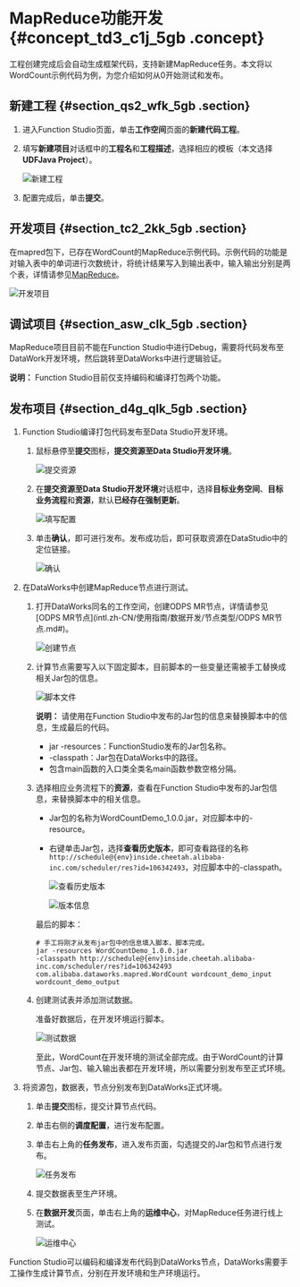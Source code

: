 # MapReduce功能开发 {#concept_td3_c1j_5gb .concept}

工程创建完成后会自动生成框架代码，支持新建MapReduce任务。本文将以WordCount示例代码为例，为您介绍如何从0开始测试和发布。

## 新建工程 {#section_qs2_wfk_5gb .section}

1.  进入Function Studio页面，单击**工作空间**页面的**新建代码工程**。
2.  填写**新建项目**对话框中的**工程名**和**工程描述**，选择相应的模板（本文选择**UDFJava Project**）。

    ![新建工程](http://static-aliyun-doc.oss-cn-hangzhou.aliyuncs.com/assets/img/64980/156750968133012_zh-CN.png)

3.  配置完成后，单击**提交**。

## 开发项目 {#section_tc2_2kk_5gb .section}

在mapred包下，已存在WordCount的MapReduce示例代码。示例代码的功能是对输入表中的单词进行次数统计，将统计结果写入到输出表中，输入输出分别是两个表，详情请参见[MapReduce](../../../../intl.zh-CN/开发/MapReduce/概要/MapReduce概述.md#)。

![开发项目](http://static-aliyun-doc.oss-cn-hangzhou.aliyuncs.com/assets/img/64980/156750968133013_zh-CN.png)

## 调试项目 {#section_asw_clk_5gb .section}

MapReduce项目目前不能在Function Studio中进行Debug，需要将代码发布至DataWork开发环境，然后跳转至DataWorks中进行逻辑验证。

**说明：** Function Studio目前仅支持编码和编译打包两个功能。

## 发布项目 {#section_d4g_qlk_5gb .section}

1.  Function Studio编译打包代码发布至Data Studio开发环境。
    1.  鼠标悬停至**提交**图标，**提交资源至Data Studio开发环境**。

        ![提交资源](http://static-aliyun-doc.oss-cn-hangzhou.aliyuncs.com/assets/img/64980/156750968132996_zh-CN.png)

    2.  在**提交资源至Data Studio开发环境**对话框中，选择**目标业务空间**、**目标业务流程**和**资源**，默认**已经存在强制更新**。

        ![填写配置](http://static-aliyun-doc.oss-cn-hangzhou.aliyuncs.com/assets/img/64980/156750968132997_zh-CN.png)

    3.  单击**确认**，即可进行发布。发布成功后，即可获取资源在DataStudio中的定位链接。

        ![确认](http://static-aliyun-doc.oss-cn-hangzhou.aliyuncs.com/assets/img/64980/156750968132998_zh-CN.png)

2.  在DataWorks中创建MapReduce节点进行测试。
    1.  打开DataWorks同名的工作空间，创建ODPS MR节点，详情请参见[ODPS MR节点](intl.zh-CN/使用指南/数据开发/节点类型/ODPS MR节点.md#)。

        ![创建节点](http://static-aliyun-doc.oss-cn-hangzhou.aliyuncs.com/assets/img/64980/156750968133017_zh-CN.png)

    2.  计算节点需要写入以下固定脚本，目前脚本的一些变量还需被手工替换成相关Jar包的信息。

        ![脚本文件](http://static-aliyun-doc.oss-cn-hangzhou.aliyuncs.com/assets/img/64980/156750968133019_zh-CN.png)

        **说明：** 请使用在Function Studio中发布的Jar包的信息来替换脚本中的信息，生成最后的代码。

        -   jar -resources：FunctionStudio发布的Jar包名称。
        -   -classpath：Jar包在DataWorks中的路径。
        -   包含main函数的入口类全类名main函数参数空格分隔。
    3.  选择相应业务流程下的**资源**，查看在Function Studio中发布的Jar包信息，来替换脚本中的相关信息。

        -   Jar包的名称为WordCountDemo\_1.0.0.jar，对应脚本中的-resource。
        -   右键单击Jar包，选择**查看历史版本**，即可查看路径的名称`http://schedule@{env}inside.cheetah.alibaba-inc.com/scheduler/res?id=106342493`，对应脚本中的-classpath。

            ![查看历史版本](http://static-aliyun-doc.oss-cn-hangzhou.aliyuncs.com/assets/img/64980/156750968133030_zh-CN.png)

            ![版本信息](http://static-aliyun-doc.oss-cn-hangzhou.aliyuncs.com/assets/img/64980/156750968133040_zh-CN.png)

        最后的脚本：

        ``` {#codeblock_0v0_50a_av6}
        # 手工将刚才从发布jar包中的信息填入脚本，脚本完成。
        jar -resources WordCountDemo_1.0.0.jar
        -classpath http://schedule@{env}inside.cheetah.alibaba-inc.com/scheduler/res?id=106342493
        com.alibaba.dataworks.mapred.WordCount wordcount_demo_input wordcount_demo_output
        ```

    4.  创建测试表并添加测试数据。

        准备好数据后，在开发环境运行脚本。

        ![测试数据](http://static-aliyun-doc.oss-cn-hangzhou.aliyuncs.com/assets/img/64980/156750968233045_zh-CN.png)

        至此，WordCount在开发环境的测试全部完成。由于WordCount的计算节点、Jar包、输入输出表都在开发环境，所以需要分别发布至正式环境。

3.  将资源包，数据表，节点分别发布到DataWorks正式环境。
    1.  单击**提交**图标，提交计算节点代码。
    2.  单击右侧的**调度配置**，进行发布配置。
    3.  单击右上角的**任务发布**，进入发布页面，勾选提交的Jar包和节点进行发布。

        ![任务发布](http://static-aliyun-doc.oss-cn-hangzhou.aliyuncs.com/assets/img/64980/156750968233048_zh-CN.png)

    4.  提交数据表至生产环境。
    5.  在**数据开发**页面，单击右上角的**运维中心**，对MapReduce任务进行线上测试。

        ![运维中心](http://static-aliyun-doc.oss-cn-hangzhou.aliyuncs.com/assets/img/64980/156750968233051_zh-CN.png)


Function Studio可以编码和编译发布代码到DataWorks节点，DataWorks需要手工操作生成计算节点，分别在开发环境和生产环境运行。

